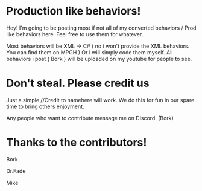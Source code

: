 

# Production like behaviors!

Hey!
I'm going to be posting most if not all of my converted behaviors / Prod like behaviors here. Feel free to use them for 
whatever. 

Most behaviors will be XML -> C# ( no i won't provide the XML behaviors. You can find them on MPGH )
Or i will simply code them myself. All behaviors i post ( Bork ) will be uploaded on my youtube for people to see.




# Don't steal. Please credit us

Just a simple //Credit to namehere will work. We do this for fun in our spare time to bring others enjoyment. 

Any people who want to contribute message me on Discord. (Bork)

 
# Thanks to the contributors!

Bork 

Dr.Fade

Mike

